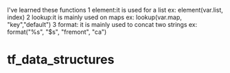 I've learned these functions
1 element:it is used for a list
 ex: element(var.list, index)
2 lookup:it is mainly used on maps
 ex: lookup(var.map, "key","default")
3 format: it is mainly used to concat two strings
 ex: format("%s", "$s", "fremont", "ca")
 
# tf_data_structures
